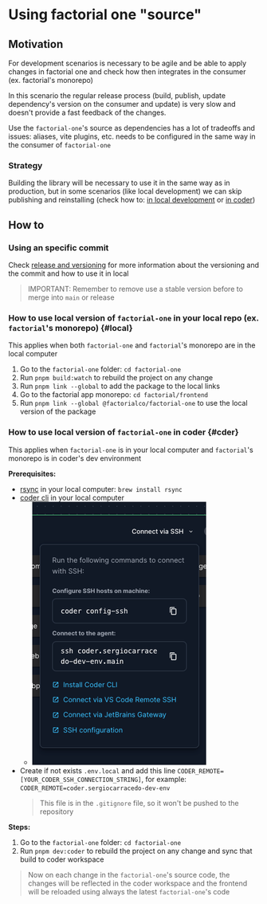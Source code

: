 # Using factorial one "source"

## Motivation

For development scenarios is necessary to be agile and be able to apply changes in factorial one and check how then
integrates in the consumer (ex. factorial's monorepo)

In this scenario the regular release process (build, publish, update dependency's version on the consumer and update) is
very slow and doesn't provide a fast feedback of the
changes.

Use the `factorial-one`'s source as dependencies has a lot of tradeoffs and issues: aliases, vite plugins, etc. needs to
be configured in the same way in the consumer of `factorial-one`

### Strategy

Building the library will be necessary to use it in the same way as in production, but in some scenarios (like local
development) we can skip publishing and reinstalling (check how to: [in local development](#local)
or [in coder](#coder))

## How to

### Using an specific commit

Check [release and versioning](./release-and-versioning.md) for more information about the versioning and the commit and
how to use it in local

> IMPORTANT: Remember to remove use a stable version before to merge into `main` or release

### How to use local version of `factorial-one` in your local repo (ex. `factorial`'s monorepo) {#local}

This applies when both `factorial-one` and `factorial`'s monorepo are in the local computer

1. Go to the `factorial-one` folder: `cd factorial-one`
2. Run `pnpm build:watch` to rebuild the project on any change
3. Run `pnpm link --global` to add the package to the local links
4. Go to the factorial app monorepo: `cd factorial/frontend`
5. Run `pnpm link --global @factorialco/factorial-one` to use the local version of the package

### How to use local version of `factorial-one` in coder {#cder}

This applies when `factorial-one` is in your local computer and `factorial`'s monorepo is in coder's dev environment

**Prerequisites:**

- [rsync](https://linux.die.net/man/1/rsync) in your local computer: `brew install rsync`
- [coder cli](https://coder.com/docs/getting-started/installation) in your local computer
    - ![Coder ssh](images/coder.png)
- Create if not exists `.env.local` and add this line `CODER_REMOTE=[YOUR_CODER_SSH_CONNECTION_STRING]`, for example:
  `CODER_REMOTE=coder.sergiocarracedo-dev-env`
  > This file is in the `.gitignore` file, so it won't be pushed to the repository

**Steps:**

1. Go to the `factorial-one` folder: `cd factorial-one`
2. Run `pnpm dev:coder` to rebuild the project on any change and sync that build to coder workspace

> Now on each change in the `factorial-one`'s source code, the changes will be reflected in the coder workspace and the
> frontend will be reloaded using always the latest `factorial-one`'s code

